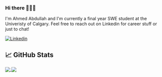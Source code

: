 ### Hi there 🙋🏻‍♂️

I'm Ahmed Abdullah and I'm currently a final year SWE student at the Univeristy of Calgary. Feel free to reach out on Linkedin for career stuff or just to chat!

[![Linkedin](https://img.shields.io/badge/LinkedIn-0077B5?style=for-the-badge&logo=linkedin&logoColor=white)](https://www.linkedin.com/in/ahmed-i-abdullah/)

## &#x1f4c8; GitHub Stats

<a href="https://github.com/Ahmed-I-Abdullah/Ahmed-I-Abdullah">
  <img align="center" src="https://github-readme-stats.vercel.app/api/top-langs/?username=Ahmed-I-Abdullah&hide=html,tex&title_color=ffffff&text_color=c9cacc&icon_color=2bbc8a&bg_color=1d1f21&langs_count=6" />
</a>
<a href="https://github.com/Ahmed-I-Abdullah/Ahmed-I-Abdullah">
  <img align = "center" src = "https://github-readme-streak-stats.herokuapp.com/?user=Ahmed-I-Abdullah&theme=dark" />
</a>

<!--
**Ahmed-I-Abdullah/Ahmed-I-Abdullah** is a ✨ _special_ ✨ repository because its `README.md` (this file) appears on your GitHub profile.

Here are some ideas to get you started:

- 🔭 I’m currently working on ...
- 🌱 I’m currently learning ...
- 👯 I’m looking to collaborate on ...
- 🤔 I’m looking for help with ...
- 💬 Ask me about ...
- 📫 How to reach me: ...
- 😄 Pronouns: ...
- ⚡ Fun fact: ...
-->
